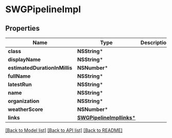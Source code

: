 # SWGPipelineImpl

## Properties
Name | Type | Description | Notes
------------ | ------------- | ------------- | -------------
**class** | **NSString*** |  | [optional] 
**displayName** | **NSString*** |  | [optional] 
**estimatedDurationInMillis** | **NSNumber*** |  | [optional] 
**fullName** | **NSString*** |  | [optional] 
**latestRun** | **NSString*** |  | [optional] 
**name** | **NSString*** |  | [optional] 
**organization** | **NSString*** |  | [optional] 
**weatherScore** | **NSNumber*** |  | [optional] 
**links** | [**SWGPipelineImpllinks***](SWGPipelineImpllinks.md) |  | [optional] 

[[Back to Model list]](../README.md#documentation-for-models) [[Back to API list]](../README.md#documentation-for-api-endpoints) [[Back to README]](../README.md)


